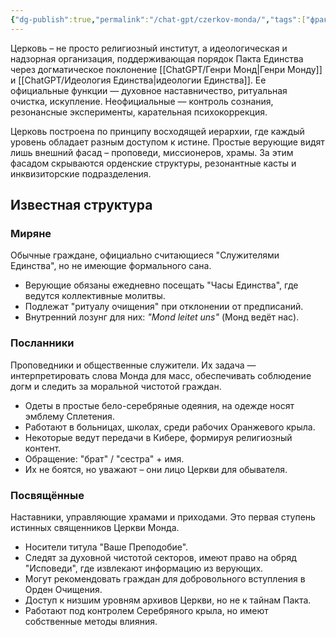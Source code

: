 ```yaml
---
{"dg-publish":true,"permalink":"/chat-gpt/czerkov-monda/","tags":["фракция"]}
---
```


Церковь – не просто религиозный институт, а идеологическая и надзорная организация, поддерживающая порядок Пакта Единства через догматическое поклонение [[ChatGPT/Генри Монд\|Генри Монду]] и [[ChatGPT/Идеология Единства\|идеологии Единства]]. 
Ее официальные функции — духовное наставничество, ритуальная очистка, искупление. 
Неофициальные — контроль сознания, резонансные эксперименты, карательная психокоррекция.

Церковь построена по принципу восходящей иерархии, где каждый уровень обладает разным доступом к истине. Простые верующие видят лишь внешний фасад – проповеди, миссионеров, храмы. За этим фасадом скрываются орденские структуры, резонантные касты и инквизиторские подразделения.

## Известная структура
### Миряне
Обычные граждане, официально считающиеся "Служителями Единства", но не имеющие формального сана. 

- Верующие обязаны ежедневно посещать "Часы Единства", где ведутся коллективные молитвы.
- Подлежат "ритуалу очищения" при отклонении от предписаний.
- Внутренний лозунг для них: *"Mond leitet uns"* (Монд ведёт нас).
### Посланники
Проповедники и общественные служители. Их задача — интерпретировать слова Монда для масс, обеспечивать соблюдение догм и следить за моральной чистотой граждан.

- Одеты в простые бело-серебряные одеяния, на одежде носят эмблему Сплетения.
- Работают в больницах, школах, среди рабочих Оранжевого крыла.
- Некоторые ведут передачи в Кибере, формируя религиозный контент.
- Обращение: "брат" / "сестра" + имя.
- Их не боятся, но уважают – они лицо Церкви для обывателя.
### Посвящённые
Наставники, управляющие храмами и приходами. Это первая ступень истинных священников Церкви Монда.
- Носители титула "Ваше Преподобие".
- Следят за духовной чистотой секторов, имеют право на обряд "Исповеди", где извлекают информацию из верующих.
- Могут рекомендовать граждан для добровольного вступления в Орден Очищения.
- Доступ к низшим уровням архивов Церкви, но не к тайнам Пакта.
- Работают под контролем Серебряного крыла, но имеют собственные методы влияния.